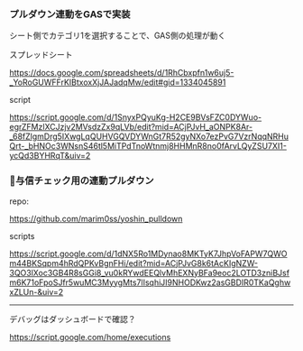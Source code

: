 ### プルダウン連動をGASで実装
シート側でカテゴリ1を選択することで、GAS側の処理が動く

スプレッドシート

https://docs.google.com/spreadsheets/d/1RhCbxpfn1w6uj5-_YoRoGUWFFrKIBtxoxXjJAJadqMw/edit#gid=1334045891

script

https://script.google.com/d/1SnyxPQyuKg-H2CE9BVsFZC0DYWuo-egrZFMzlXCJzjv2MVsdzZx9qLVb/edit?mid=ACjPJvH_aONPK8Ar-_68fZlgmDrg5IXwgLqQUHVGQVDYWnGt7R52gyNXo7ezPvG7VzrNqqNRHuQrt-_bHNOc3WNsnS46tl5MiTPdTnoWtnmj8HHMnR8no0fArvLQyZSU7XI1-ycQd3BYHRqT&uiv=2


### :star2:与信チェック用の連動プルダウン
repo:

https://github.com/marim0ss/yoshin_pulldown

scripts

https://script.google.com/d/1dNX5Ro1MDynao8MKTyK7JhpVoFAPW7QWOm44BKSqpm4hRdQPKvBgnFHi/edit?mid=ACjPJvG8k6tAcKIgNZW-3QO3lXoc3GB4R8sGGi8_vu0kRYwdEEQlvMhEXNyBFa9eoc2LOTD3zniBJsfm6K71oFpoSJfr5wuMC3MyygMts7lIsqhiJI9NHODKwz2asGBDIR0TKaQghwxZLUn-&uiv=2

--------------------------------
デバッグはダッシュボードで確認？

https://script.google.com/home/executions



